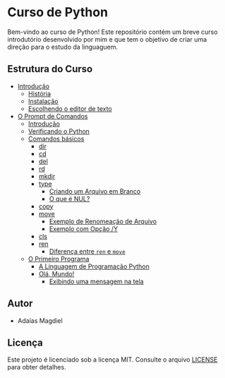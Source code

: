 # Curso de Python

Bem-vindo ao curso de Python! Este repositório contém um breve curso introdutório desenvolvido por mim e que tem o objetivo de criar uma direção para o estudo da linguaguem.

## Estrutura do Curso

- [Introdução](course/01_Introduction.md)
  - [História](course/01_Introduction.md#história)
  - [Instalação](course/01_Introduction.md#instalação)
  - [Escolhendo o editor de texto](course/01_Introduction.md#escolhendo-um-editor-de-texto)
- [O Prompt de Comandos](course/02_O-Prompt-de-Comandos.md)
  - [Introdução](course/02_O-Prompt-de-Comandos.md#introdução)
  - [Verificando o Python](course/02_O-Prompt-de-Comandos.md#verificando-o-python)
  - [Comandos básicos](course/02_O-Prompt-de-Comandos.md#comandos-básicos)
    - [dir](course/02_O-Prompt-de-Comandos.md#dir)
    - [cd](course/02_O-Prompt-de-Comandos.md#cd)
    - [del](course/02_O-Prompt-de-Comandos.md#del)
    - [rd](course/02_O-Prompt-de-Comandos.md#rd)
    - [mkdir](course/02_O-Prompt-de-Comandos.md#mkdir)
    - [type](course/02_O-Prompt-de-Comandos.md#type)
      - [Criando um Arquivo em Branco](course/02_O-Prompt-de-Comandos.md#criando-um-arquivo-em-branco)
      - [O que é NUL?](course/02_O-Prompt-de-Comandos.md#o-que-é-nul)
    - [copy](course/02_O-Prompt-de-Comandos.md#copy)
    - [move](course/02_O-Prompt-de-Comandos.md#move)
      - [Exemplo de Renomeação de Arquivo](course/02_O-Prompt-de-Comandos.md#exemplo-de-renomeação-de-arquivo)
      - [Exemplo com Opção /Y](course/02_O-Prompt-de-Comandos.md#exemplo-com-opcao-y)
    - [cls](course/02_O-Prompt-de-Comandos.md#cls)
    - [ren](course/02_O-Prompt-de-Comandos.md#ren)
      - [Diferença entre `ren` e `move`](course/02_O-Prompt-de-Comandos.md#diferença-entre-ren-e-move)
  - [O Primeiro Programa](course/03_O-Primeiro-Programa.md)
    - [A Linguagem de Programação Python](course/03_O-Primeiro-Programa.md#a-linguagem-de-programação-python)
    - [Olá, Mundo!](course/03_O-Primeiro-Programa.md#olá-mundo)
      - [Exibindo uma mensagem na tela](course/03_O-Primeiro-Programa.md#exibindo-uma-mensagem-na-tela)

## Autor

- Adaías Magdiel

## Licença

Este projeto é licenciado sob a licença MIT. Consulte o arquivo [LICENSE](LICENSE) para obter detalhes.
